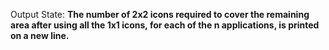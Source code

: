 Output State: **The number of 2x2 icons required to cover the remaining area after using all the 1x1 icons, for each of the n applications, is printed on a new line.**